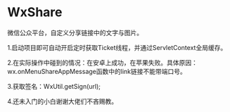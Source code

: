 # WxShare
微信公众平台，自定义分享链接中的文字与图片。

1.启动项目即可自动开启定时获取Ticket线程，并通过ServletContext全局缓存。

2.在实际操作中碰到的情况：在安卓上成功，在苹果失败。具体原因：wx.onMenuShareAppMessage函数中的link链接不能带端口号。
  
3.获取签名：WxUtil.getSign(url);

4.还未入门的小白谢谢大佬们不吝赐教。
